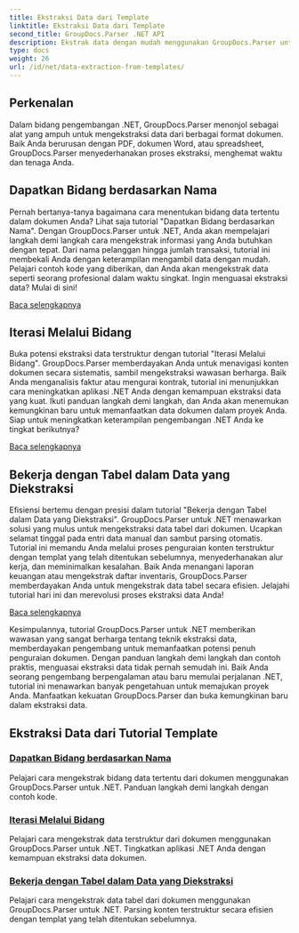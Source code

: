 ```yaml
---
title: Ekstraksi Data dari Template
linktitle: Ekstraksi Data dari Template
second_title: GroupDocs.Parser .NET API
description: Ekstrak data dengan mudah menggunakan GroupDocs.Parser untuk .NET. Pelajari cara mengambil bidang tertentu, melakukan iterasi melalui data, dan bekerja dengan tabel dalam konten yang diekstraksi.
type: docs
weight: 26
url: /id/net/data-extraction-from-templates/
---
```


## Perkenalan

Dalam bidang pengembangan .NET, GroupDocs.Parser menonjol sebagai alat yang ampuh untuk mengekstraksi data dari berbagai format dokumen. Baik Anda berurusan dengan PDF, dokumen Word, atau spreadsheet, GroupDocs.Parser menyederhanakan proses ekstraksi, menghemat waktu dan tenaga Anda.

## Dapatkan Bidang berdasarkan Nama

Pernah bertanya-tanya bagaimana cara menentukan bidang data tertentu dalam dokumen Anda? Lihat saja tutorial "Dapatkan Bidang berdasarkan Nama". Dengan GroupDocs.Parser untuk .NET, Anda akan mempelajari langkah demi langkah cara mengekstrak informasi yang Anda butuhkan dengan tepat. Dari nama pelanggan hingga jumlah transaksi, tutorial ini membekali Anda dengan keterampilan mengambil data dengan mudah. Pelajari contoh kode yang diberikan, dan Anda akan mengekstrak data seperti seorang profesional dalam waktu singkat. Ingin menguasai ekstraksi data? Mulai di sini!

[Baca selengkapnya](./get-field-by-name/)

## Iterasi Melalui Bidang

Buka potensi ekstraksi data terstruktur dengan tutorial "Iterasi Melalui Bidang". GroupDocs.Parser memberdayakan Anda untuk menavigasi konten dokumen secara sistematis, sambil mengekstraksi wawasan berharga. Baik Anda menganalisis faktur atau mengurai kontrak, tutorial ini menunjukkan cara meningkatkan aplikasi .NET Anda dengan kemampuan ekstraksi data yang kuat. Ikuti panduan langkah demi langkah, dan Anda akan menemukan kemungkinan baru untuk memanfaatkan data dokumen dalam proyek Anda. Siap untuk meningkatkan keterampilan pengembangan .NET Anda ke tingkat berikutnya?

[Baca selengkapnya](./iterate-through-fields/)

## Bekerja dengan Tabel dalam Data yang Diekstraksi

Efisiensi bertemu dengan presisi dalam tutorial "Bekerja dengan Tabel dalam Data yang Diekstraksi". GroupDocs.Parser untuk .NET menawarkan solusi yang mulus untuk mengekstraksi data tabel dari dokumen. Ucapkan selamat tinggal pada entri data manual dan sambut parsing otomatis. Tutorial ini memandu Anda melalui proses penguraian konten terstruktur dengan templat yang telah ditentukan sebelumnya, menyederhanakan alur kerja, dan meminimalkan kesalahan. Baik Anda menangani laporan keuangan atau mengekstrak daftar inventaris, GroupDocs.Parser memberdayakan Anda untuk mengekstrak data tabel secara efisien. Jelajahi tutorial hari ini dan merevolusi proses ekstraksi data Anda!

[Baca selengkapnya](./working-with-tables-in-extracted-data/)

Kesimpulannya, tutorial GroupDocs.Parser untuk .NET memberikan wawasan yang sangat berharga tentang teknik ekstraksi data, memberdayakan pengembang untuk memanfaatkan potensi penuh penguraian dokumen. Dengan panduan langkah demi langkah dan contoh praktis, menguasai ekstraksi data tidak pernah semudah ini. Baik Anda seorang pengembang berpengalaman atau baru memulai perjalanan .NET, tutorial ini menawarkan banyak pengetahuan untuk memajukan proyek Anda. Manfaatkan kekuatan GroupDocs.Parser dan buka kemungkinan baru dalam ekstraksi data.
## Ekstraksi Data dari Tutorial Template
### [Dapatkan Bidang berdasarkan Nama](./get-field-by-name/)
Pelajari cara mengekstrak bidang data tertentu dari dokumen menggunakan GroupDocs.Parser untuk .NET. Panduan langkah demi langkah dengan contoh kode.
### [Iterasi Melalui Bidang](./iterate-through-fields/)
Pelajari cara mengekstrak data terstruktur dari dokumen menggunakan GroupDocs.Parser untuk .NET. Tingkatkan aplikasi .NET Anda dengan kemampuan ekstraksi data dokumen.
### [Bekerja dengan Tabel dalam Data yang Diekstraksi](./working-with-tables-in-extracted-data/)
Pelajari cara mengekstrak data tabel dari dokumen menggunakan GroupDocs.Parser untuk .NET. Parsing konten terstruktur secara efisien dengan templat yang telah ditentukan sebelumnya.